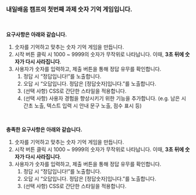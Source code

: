 ### 내일배움 캠프의 첫번째 과제 숫자 기억 게임입니다. 
<br>

**요구사항은 아래와 같습니다.**
1. 숫자를 기억하고 맞추는 숫자 기억 게임을 만듭니다.
2. 시작 버튼 클릭 시 1000 ~ 9999의 숫자가 무작위로 나타납니다. 이때, **3초 뒤에 숫자가 다시 사라집니다**.
3. 사용자가 숫자를 입력하고, 제출 버튼을 통해 정답 유무를 확인합니다.
    1. 정답 시 “정답입니다!”를 노출합니다.
    2. 오답 시 “오답입니다. 정답은 [정답숫자]입니다.”를 노출합니다.
    4. (선택 사항) CSS로 간단한 스타일을 적용합니다.
    5. (선택 사항) 사용자 경험을 향상시키기 위한 기능을 추가합니다. (e.g. 남은 시간초 노출, 텍스트 입력 시 안내 문구 노출, 점수 표시 등)

<br>

**충족한 요구사항은 아래와 같습니다.**
1. 숫자를 기억하고 맞추는 숫자 기억 게임을 만듭니다.
2. 시작 버튼 클릭 시 1000 ~ 9999의 숫자가 무작위로 나타납니다. 이때, **3초 뒤에 숫자가 다시 사라집니다**.
3. 사용자가 숫자를 입력하고, 제출 버튼을 통해 정답 유무를 확인합니다.
    1. 정답 시 “정답입니다!”를 노출합니다.
    2. 오답 시 “오답입니다. 정답은 [정답숫자]입니다.”를 노출합니다.
    4. (선택 사항) CSS로 간단한 스타일을 적용합니다.
